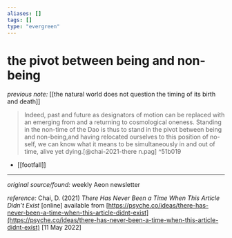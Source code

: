 ```yaml
---
aliases: []
tags: []
type: "evergreen"
---
```


# the pivot between being and non-being

_previous note:_ [[the natural world does not question the timing of its birth and death]]

> Indeed, past and future as designators of motion can be replaced with an emerging from and a returning to cosmological oneness. Standing in the non-time of the Dao is thus to stand in the pivot between being and non-being,and having relocated ourselves to this position of no-self, we can know what it means to be simultaneously in and out of time, alive yet dying.[@chai-2021-there n.pag] ^51b019

- [[footfall]]


---

_original source/found:_ weekly Aeon newsletter

_reference:_ Chai, D. (2021) _There Has Never Been a Time When This Article Didn’t Exist_ [online] available from [https://psyche.co/ideas/there-has-never-been-a-time-when-this-article-didnt-exist](https://psyche.co/ideas/there-has-never-been-a-time-when-this-article-didnt-exist) [11 May 2022]




